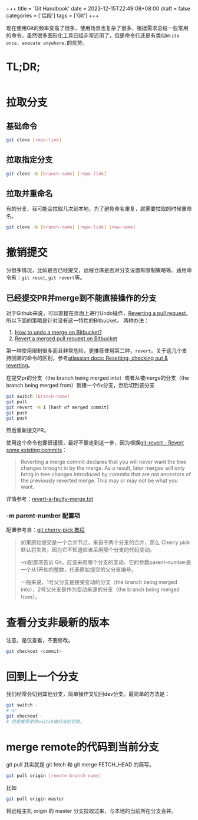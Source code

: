 +++
title = 'Git Handbook'
date = 2023-12-15T22:49:08+08:00
draft = false
categories = ['后段']
tags = ['Git']
+++

现在使用Git的频率变高了很多，使用场景也复杂了很多，根据需求总结一些常用的命令。虽然很多图形化工具已经非常还用了，但是命令行还是有类似`Write once, execute anywhere.`的优势。

# TL;DR;
```sh

```

# 拉取分支

## 基础命令
```sh
git clone [repo-link]
```
## 拉取指定分支
```sh
git clone -b [branch-name] [repo-link]
```
## 拉取并重命名
有的分支，我可能会拉取几次到本地，为了避免命名重复，就需要拉取的时候重命名。
```sh
git clone -b [branch-name] [repo-link] [new-name]
```

# 撤销提交
分很多情况，比如是否已经提交，远程仓库是否对分支设置有限制策略等。适用命令有：`git reset`, `git revert`等。

## 已经提交PR并merge到不能直接操作的分支
对于Github来说，可以直接在页面上进行Undo操作，[Reverting a pull request](https://docs.github.com/en/pull-requests/collaborating-with-pull-requests/incorporating-changes-from-a-pull-request/reverting-a-pull-request)。所以下面的策略是针对没有这一特性的Bitbucket。
两种办法：
1.  [How to undo a merge on Bitbucket?](https://stackoverflow.com/a/37036587)
2.  [Revert a merged pull request on Bitbucket](https://stackoverflow.com/a/38302342)

第一种使用限制很多而且非常危险，更推荐使用第二种，`revert`。关于这几个支持回溯的命令的区别，参考[atlassian docs: Resetting, checking out & reverting](https://www.atlassian.com/git/tutorials/resetting-checking-out-and-reverting)。

在提交pr的分支（the branch being merged into）或者从被merge的分支（the branch being merged from）新建一个fix分支，然后切到该分支
```sh
git switch [branch-name]
git pull
git revert -m 1 [hash of merged commit]
git push
git push
```
然后重新提交PR。

使用这个命令也要很谨慎，最好不要走到这一步，因为根据[git-revert - Revert some existing commits](https://git-scm.com/docs/git-revert#Documentation/git-revert.txt--mparent-number)：
> Reverting a merge commit declares that you will never want the tree changes brought in by the merge. As a result, later merges will only bring in tree changes introduced by commits that are not ancestors of the previously reverted merge. This may or may not be what you want.
> 
详情参考：[revert-a-faulty-merge.txt](https://github.com/git/git/blob/master/Documentation/howto/revert-a-faulty-merge.txt)

### -m parent-number 配置项
配置参考自：[git cherry-pick 教程](https://www.ruanyifeng.com/blog/2020/04/git-cherry-pick.html)

> 如果原始提交是一个合并节点，来自于两个分支的合并，那么 Cherry pick 默认将失败，因为它不知道应该采用哪个分支的代码变动。
> 
> -m配置项告诉 Git，应该采用哪个分支的变动。它的参数parent-number是一个从1开始的整数，代表原始提交的父分支编号。
>
> 一般来说，1号父分支是接受变动的分支（the branch being merged into），2号父分支是作为变动来源的分支（the branch being merged from）。

# 查看分支非最新的版本
注意，是仅查看，不要修改。
```sh
git checkout <commit>
```

# 回到上一个分支
我们经常会切到其他分支，简单操作又切回dev分支。最简单的方法是：

```sh
git switch -
# or
git checkout -
# 但是推荐使用switch做分支的切换。
```
# merge remote的代码到当前分支
git pull 其实就是 git fetch 和 git merge FETCH_HEAD 的简写。
```sh
git pull origin [remote-branch-name]
```
比如
```sh
git pull origin master
```
将远程主机 origin 的 master 分支拉取过来，与本地的当前所在分支合并。


